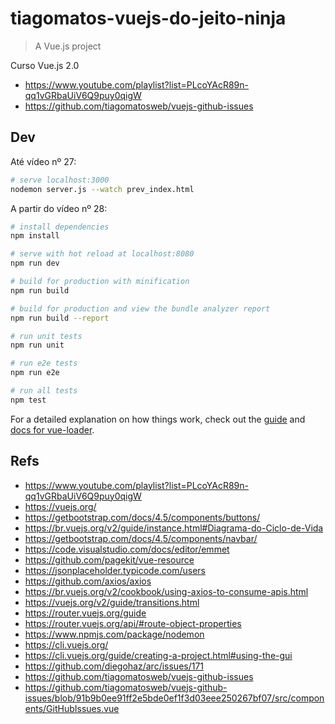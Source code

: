 # tiagomatos-vuejs-do-jeito-ninja

> A Vue.js project

Curso Vue.js 2.0
* https://www.youtube.com/playlist?list=PLcoYAcR89n-qq1vGRbaUiV6Q9puy0qigW
* https://github.com/tiagomatosweb/vuejs-github-issues


## Dev

Até vídeo nº 27:
```bash
# serve localhost:3000
nodemon server.js --watch prev_index.html
```

A partir do vídeo nº 28:
``` bash
# install dependencies
npm install

# serve with hot reload at localhost:8080
npm run dev

# build for production with minification
npm run build

# build for production and view the bundle analyzer report
npm run build --report

# run unit tests
npm run unit

# run e2e tests
npm run e2e

# run all tests
npm test
```

For a detailed explanation on how things work, check out the [guide](http://vuejs-templates.github.io/webpack/) and [docs for vue-loader](http://vuejs.github.io/vue-loader).


## Refs
* https://www.youtube.com/playlist?list=PLcoYAcR89n-qq1vGRbaUiV6Q9puy0qigW
* https://vuejs.org/
* https://getbootstrap.com/docs/4.5/components/buttons/
* https://br.vuejs.org/v2/guide/instance.html#Diagrama-do-Ciclo-de-Vida
* https://getbootstrap.com/docs/4.5/components/navbar/
* https://code.visualstudio.com/docs/editor/emmet
* https://github.com/pagekit/vue-resource
* https://jsonplaceholder.typicode.com/users
* https://github.com/axios/axios
* https://br.vuejs.org/v2/cookbook/using-axios-to-consume-apis.html
* https://vuejs.org/v2/guide/transitions.html
* https://router.vuejs.org/guide
* https://router.vuejs.org/api/#route-object-properties
* https://www.npmjs.com/package/nodemon
* https://cli.vuejs.org/
* https://cli.vuejs.org/guide/creating-a-project.html#using-the-gui
* https://github.com/diegohaz/arc/issues/171
* https://github.com/tiagomatosweb/vuejs-github-issues
* https://github.com/tiagomatosweb/vuejs-github-issues/blob/91b9b0ee91ff2e5bde0ef1f3d03eee250267bf07/src/components/GitHubIssues.vue
